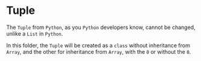 # Tuple
The `Tuple` from `Python`, as you `Python` developers know, cannot be changed, unlike a `List` in `Python`.

In this folder, the `Tuple` will be created as a `class` without inheritance from `Array`, and the other for inheritance from `Array`, with the `0` or without the `0`.
